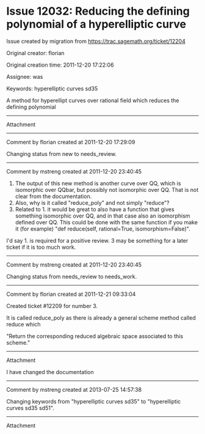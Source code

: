 # Issue 12032: Reducing the defining polynomial of a hyperelliptic curve

Issue created by migration from https://trac.sagemath.org/ticket/12204

Original creator: florian

Original creation time: 2011-12-20 17:22:06

Assignee: was

Keywords: hyperelliptic curves sd35

A method for hyperellipt curves over rational field which reduces the defining polynomial


---

Attachment


---

Comment by florian created at 2011-12-20 17:29:09

Changing status from new to needs_review.


---

Comment by mstreng created at 2011-12-20 23:40:45

1. The output of this new method is another curve over QQ, which is isomorphic over QQbar, but possibly not isomorphic over QQ. That is not clear from the documentation.
 2. Also, why is it called "reduce_poly" and not simply "reduce"?
 3. Related to 1. it would be great to also have a function that gives something isomorphic over QQ, and in that case also an isomorphism defined over QQ. This could be done with the same function if you make it (for example) "def reduce(self, rational=True, isomorphism=False)".

I'd say 1. is required for a positive review. 3 may be something for a later ticket if it is too much work.


---

Comment by mstreng created at 2011-12-20 23:40:45

Changing status from needs_review to needs_work.


---

Comment by florian created at 2011-12-21 09:33:04

Created ticket #12209 for number 3.

It is called reduce_poly as there is already a general scheme method called reduce which  

"Return the corresponding reduced algebraic space associated to this scheme."



---

Attachment

I have changed the documentation


---

Comment by mstreng created at 2013-07-25 14:57:38

Changing keywords from "hyperelliptic curves sd35" to "hyperelliptic curves sd35 sd51".


---

Attachment

